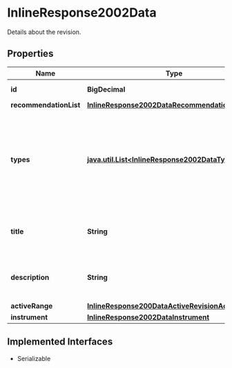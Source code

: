 

# InlineResponse2002Data

Details about the revision.

## Properties

Name | Type | Description | Notes
------------ | ------------- | ------------- | -------------
**id** | **BigDecimal** | Identifier of the revision. |  [optional]
**recommendationList** | [**InlineResponse2002DataRecommendationList**](InlineResponse2002DataRecommendationList.md) |  |  [optional]
**types** | [**java.util.List&lt;InlineResponse2002DataTypes&gt;**](InlineResponse2002DataTypes.md) | Set of types assigned to the recommendation list as of the given revision. The customer maintains a list of valid types for all of its recommendation lists. |  [optional]
**title** | **String** | Title assigned to the recommendation list as of the given revision. |  [optional]
**description** | **String** | Description assigned to the recommendation list as of the given revision. |  [optional]
**activeRange** | [**InlineResponse200DataActiveRevisionActiveRange**](InlineResponse200DataActiveRevisionActiveRange.md) |  |  [optional]
**instrument** | [**InlineResponse2002DataInstrument**](InlineResponse2002DataInstrument.md) |  |  [optional]


## Implemented Interfaces

* Serializable



